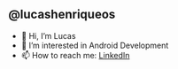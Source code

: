 ## @lucashenriqueos

- 👋 Hi, I’m Lucas
- 👀 I’m interested in Android Development
- 📫 How to reach me: [LinkedIn](https://www.linkedin.com/in/lucashenriqueos/)

<!---
lucashenriqueos/lucashenriqueos is a ✨ special ✨ repository because its `README.md` (this file) appears on your GitHub profile.
You can click the Preview link to take a look at your changes.
--->
